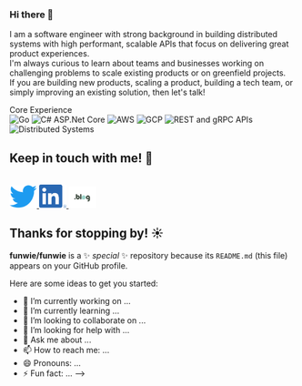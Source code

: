 ### Hi there 👋

I am a software engineer with strong background in building distributed systems with high performant, scalable APIs that focus on delivering great product experiences. 
<br>
I'm always curious to learn about teams and businesses working on challenging problems to scale existing products or on greenfield projects. 
<br>
If you are building new products, scaling a product, building a tech team, or simply improving an existing solution, then let's talk!

Core Experience
<br>
![Go](https://img.shields.io/badge/-Go%20-%2329BEB0)
![C# ASP.Net Core](https://img.shields.io/badge/-C%23%20ASP.Net%20Core-rgb(128%2C%200%2C%20128))
![AWS](https://img.shields.io/badge/-AWS-%23FF9900)
![GCP](https://img.shields.io/badge/-GCP-%234285F4)
![REST and gRPC APIs](https://img.shields.io/badge/-REST%20and%20gRPC%20APIs-%230F9D58)
![Distributed Systems](https://img.shields.io/badge/-Distributed%20Systems-%23DB4437)

## Keep in touch with me! 💌
<br/>

<a href="https://twitter.com/classic_addetz" target="_blank">
   <img src="img/twitter.png" width="48"/>
</a>
<a href="https://www.linkedin.com/in/adelina-simion/" target="_blank">
   <img src="img/linkedin.png" width="48"/>
</a>
<a href="https://adelinasimion.dev/" target="_blank">
   <img src="img/blog.png" width="48"/>
</a>

<br/>

<h2>
Thanks for stopping by! ☀️
</h2>

**funwie/funwie** is a ✨ _special_ ✨ repository because its `README.md` (this file) appears on your GitHub profile.

Here are some ideas to get you started:

- 🔭 I’m currently working on ...
- 🌱 I’m currently learning ...
- 👯 I’m looking to collaborate on ...
- 🤔 I’m looking for help with ...
- 💬 Ask me about ...
- 📫 How to reach me: ...
- 😄 Pronouns: ...
- ⚡ Fun fact: ...
-->
